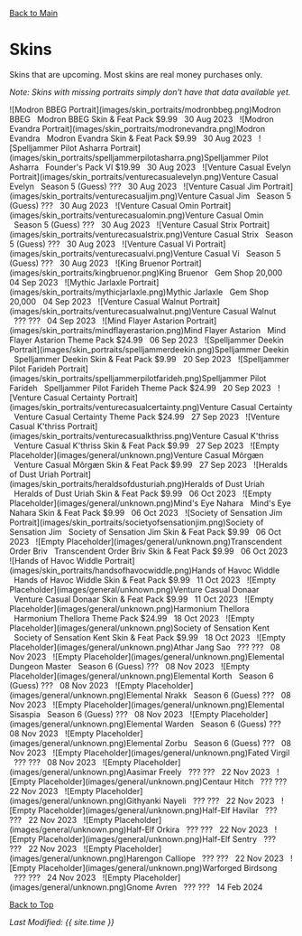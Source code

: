 [Back to Main](index.md)

# Skins

Skins that are upcoming. Most skins are real money purchases only.

*Note: Skins with missing portraits simply don't have that data available yet.*

<span class="skinTableColumn">
    <span class="skinTableRow">
        <span class="skinTableIcon">
            ![Modron BBEG Portrait](images/skin_portraits/modronbbeg.png)Modron BBEG
        </span>
        <span class="skinTableSource">
            <span style="margin-left: 8px;">Modron BBEG Skin & Feat Pack</span>
        </span>
        <span class="skinTableCost">
            <span style="margin-right: 8px;">$9.99</span>
        </span>
        <span class="skinTableDate">
            <span style="margin-right: 8px;">30 Aug 2023</span>
        </span>
    </span>
    <span class="skinTableRow">
        <span class="skinTableIcon">
            ![Modron Evandra Portrait](images/skin_portraits/modronevandra.png)Modron Evandra
        </span>
        <span class="skinTableSource">
            <span style="margin-left: 8px;">Modron Evandra Skin & Feat Pack</span>
        </span>
        <span class="skinTableCost">
            <span style="margin-right: 8px;">$9.99</span>
        </span>
        <span class="skinTableDate">
            <span style="margin-right: 8px;">30 Aug 2023</span>
        </span>
    </span>
    <span class="skinTableRow">
        <span class="skinTableIcon">
            ![Spelljammer Pilot Asharra Portrait](images/skin_portraits/spelljammerpilotasharra.png)Spelljammer Pilot Asharra
        </span>
        <span class="skinTableSource">
            <span style="margin-left: 8px;">Founder's Pack VI</span>
        </span>
        <span class="skinTableCost">
            <span style="margin-right: 8px;">$19.99</span>
        </span>
        <span class="skinTableDate">
            <span style="margin-right: 8px;">30 Aug 2023</span>
        </span>
    </span>
    <span class="skinTableRow">
        <span class="skinTableIcon">
            ![Venture Casual Evelyn Portrait](images/skin_portraits/venturecasualevelyn.png)Venture Casual Evelyn
        </span>
        <span class="skinTableSource">
            <span style="margin-left: 8px;">Season 5 (Guess)</span>
        </span>
        <span class="skinTableCost">
            <span style="margin-right: 8px;">???</span>
        </span>
        <span class="skinTableDate">
            <span style="margin-right: 8px;">30 Aug 2023</span>
        </span>
    </span>
    <span class="skinTableRow">
        <span class="skinTableIcon">
            ![Venture Casual Jim Portrait](images/skin_portraits/venturecasualjim.png)Venture Casual Jim
        </span>
        <span class="skinTableSource">
            <span style="margin-left: 8px;">Season 5 (Guess)</span>
        </span>
        <span class="skinTableCost">
            <span style="margin-right: 8px;">???</span>
        </span>
        <span class="skinTableDate">
            <span style="margin-right: 8px;">30 Aug 2023</span>
        </span>
    </span>
    <span class="skinTableRow">
        <span class="skinTableIcon">
            ![Venture Casual Omin Portrait](images/skin_portraits/venturecasualomin.png)Venture Casual Omin
        </span>
        <span class="skinTableSource">
            <span style="margin-left: 8px;">Season 5 (Guess)</span>
        </span>
        <span class="skinTableCost">
            <span style="margin-right: 8px;">???</span>
        </span>
        <span class="skinTableDate">
            <span style="margin-right: 8px;">30 Aug 2023</span>
        </span>
    </span>
    <span class="skinTableRow">
        <span class="skinTableIcon">
            ![Venture Casual Strix Portrait](images/skin_portraits/venturecasualstrix.png)Venture Casual Strix
        </span>
        <span class="skinTableSource">
            <span style="margin-left: 8px;">Season 5 (Guess)</span>
        </span>
        <span class="skinTableCost">
            <span style="margin-right: 8px;">???</span>
        </span>
        <span class="skinTableDate">
            <span style="margin-right: 8px;">30 Aug 2023</span>
        </span>
    </span>
    <span class="skinTableRow">
        <span class="skinTableIcon">
            ![Venture Casual Vi Portrait](images/skin_portraits/venturecasualvi.png)Venture Casual Vi
        </span>
        <span class="skinTableSource">
            <span style="margin-left: 8px;">Season 5 (Guess)</span>
        </span>
        <span class="skinTableCost">
            <span style="margin-right: 8px;">???</span>
        </span>
        <span class="skinTableDate">
            <span style="margin-right: 8px;">30 Aug 2023</span>
        </span>
    </span>
    <span class="skinTableRow">
        <span class="skinTableIcon">
            ![King Bruenor Portrait](images/skin_portraits/kingbruenor.png)King Bruenor
        </span>
        <span class="skinTableSource">
            <span style="margin-left: 8px;">Gem Shop</span>
        </span>
        <span class="skinTableCost">
            <span style="margin-right: 8px;">20,000</span>
        </span>
        <span class="skinTableDate">
            <span style="margin-right: 8px;">04 Sep 2023</span>
        </span>
    </span>
    <span class="skinTableRow">
        <span class="skinTableIcon">
            ![Mythic Jarlaxle Portrait](images/skin_portraits/mythicjarlaxle.png)Mythic Jarlaxle
        </span>
        <span class="skinTableSource">
            <span style="margin-left: 8px;">Gem Shop</span>
        </span>
        <span class="skinTableCost">
            <span style="margin-right: 8px;">20,000</span>
        </span>
        <span class="skinTableDate">
            <span style="margin-right: 8px;">04 Sep 2023</span>
        </span>
    </span>
    <span class="skinTableRow">
        <span class="skinTableIcon">
            ![Venture Casual Walnut Portrait](images/skin_portraits/venturecasualwalnut.png)Venture Casual Walnut
        </span>
        <span class="skinTableSource">
            <span style="margin-left: 8px;">???</span>
        </span>
        <span class="skinTableCost">
            <span style="margin-right: 8px;">???</span>
        </span>
        <span class="skinTableDate">
            <span style="margin-right: 8px;">04 Sep 2023</span>
        </span>
    </span>
    <span class="skinTableRow">
        <span class="skinTableIcon">
            ![Mind Flayer Astarion Portrait](images/skin_portraits/mindflayerastarion.png)Mind Flayer Astarion
        </span>
        <span class="skinTableSource">
            <span style="margin-left: 8px;">Mind Flayer Astarion Theme Pack</span>
        </span>
        <span class="skinTableCost">
            <span style="margin-right: 8px;">$24.99</span>
        </span>
        <span class="skinTableDate">
            <span style="margin-right: 8px;">06 Sep 2023</span>
        </span>
    </span>
    <span class="skinTableRow">
        <span class="skinTableIcon">
            ![Spelljammer Deekin Portrait](images/skin_portraits/spelljammerdeekin.png)Spelljammer Deekin
        </span>
        <span class="skinTableSource">
            <span style="margin-left: 8px;">Spelljammer Deekin Skin & Feat Pack</span>
        </span>
        <span class="skinTableCost">
            <span style="margin-right: 8px;">$9.99</span>
        </span>
        <span class="skinTableDate">
            <span style="margin-right: 8px;">20 Sep 2023</span>
        </span>
    </span>
    <span class="skinTableRow">
        <span class="skinTableIcon">
            ![Spelljammer Pilot Farideh Portrait](images/skin_portraits/spelljammerpilotfarideh.png)Spelljammer Pilot Farideh
        </span>
        <span class="skinTableSource">
            <span style="margin-left: 8px;">Spelljammer Pilot Farideh Theme Pack</span>
        </span>
        <span class="skinTableCost">
            <span style="margin-right: 8px;">$24.99</span>
        </span>
        <span class="skinTableDate">
            <span style="margin-right: 8px;">20 Sep 2023</span>
        </span>
    </span>
    <span class="skinTableRow">
        <span class="skinTableIcon">
            ![Venture Casual Certainty Portrait](images/skin_portraits/venturecasualcertainty.png)Venture Casual Certainty
        </span>
        <span class="skinTableSource">
            <span style="margin-left: 8px;">Venture Casual Certainty Theme Pack</span>
        </span>
        <span class="skinTableCost">
            <span style="margin-right: 8px;">$24.99</span>
        </span>
        <span class="skinTableDate">
            <span style="margin-right: 8px;">27 Sep 2023</span>
        </span>
    </span>
    <span class="skinTableRow">
        <span class="skinTableIcon">
            ![Venture Casual K'thriss Portrait](images/skin_portraits/venturecasualkthriss.png)Venture Casual K'thriss
        </span>
        <span class="skinTableSource">
            <span style="margin-left: 8px;">Venture Casual K'thriss Skin & Feat Pack</span>
        </span>
        <span class="skinTableCost">
            <span style="margin-right: 8px;">$9.99</span>
        </span>
        <span class="skinTableDate">
            <span style="margin-right: 8px;">27 Sep 2023</span>
        </span>
    </span>
    <span class="skinTableRow">
        <span class="skinTableIcon">
            ![Empty Placeholder](images/general/unknown.png)Venture Casual Môrgæn
        </span>
        <span class="skinTableSource">
            <span style="margin-left: 8px;">Venture Casual Môrgæn Skin & Feat Pack</span>
        </span>
        <span class="skinTableCost">
            <span style="margin-right: 8px;">$9.99</span>
        </span>
        <span class="skinTableDate">
            <span style="margin-right: 8px;">27 Sep 2023</span>
        </span>
    </span>
    <span class="skinTableRow">
        <span class="skinTableIcon">
            ![Heralds of Dust Uriah Portrait](images/skin_portraits/heraldsofdusturiah.png)Heralds of Dust Uriah
        </span>
        <span class="skinTableSource">
            <span style="margin-left: 8px;">Heralds of Dust Uriah Skin & Feat Pack</span>
        </span>
        <span class="skinTableCost">
            <span style="margin-right: 8px;">$9.99</span>
        </span>
        <span class="skinTableDate">
            <span style="margin-right: 8px;">06 Oct 2023</span>
        </span>
    </span>
    <span class="skinTableRow">
        <span class="skinTableIcon">
            ![Empty Placeholder](images/general/unknown.png)Mind's Eye Nahara
        </span>
        <span class="skinTableSource">
            <span style="margin-left: 8px;">Mind's Eye Nahara Skin & Feat Pack</span>
        </span>
        <span class="skinTableCost">
            <span style="margin-right: 8px;">$9.99</span>
        </span>
        <span class="skinTableDate">
            <span style="margin-right: 8px;">06 Oct 2023</span>
        </span>
    </span>
    <span class="skinTableRow">
        <span class="skinTableIcon">
            ![Society of Sensation Jim Portrait](images/skin_portraits/societyofsensationjim.png)Society of Sensation Jim
        </span>
        <span class="skinTableSource">
            <span style="margin-left: 8px;">Society of Sensation Jim Skin & Feat Pack</span>
        </span>
        <span class="skinTableCost">
            <span style="margin-right: 8px;">$9.99</span>
        </span>
        <span class="skinTableDate">
            <span style="margin-right: 8px;">06 Oct 2023</span>
        </span>
    </span>
    <span class="skinTableRow">
        <span class="skinTableIcon">
            ![Empty Placeholder](images/general/unknown.png)Transcendent Order Briv
        </span>
        <span class="skinTableSource">
            <span style="margin-left: 8px;">Transcendent Order Briv Skin & Feat Pack</span>
        </span>
        <span class="skinTableCost">
            <span style="margin-right: 8px;">$9.99</span>
        </span>
        <span class="skinTableDate">
            <span style="margin-right: 8px;">06 Oct 2023</span>
        </span>
    </span>
    <span class="skinTableRow">
        <span class="skinTableIcon">
            ![Hands of Havoc Widdle Portrait](images/skin_portraits/handsofhavocwiddle.png)Hands of Havoc Widdle
        </span>
        <span class="skinTableSource">
            <span style="margin-left: 8px;">Hands of Havoc Widdle Skin & Feat Pack</span>
        </span>
        <span class="skinTableCost">
            <span style="margin-right: 8px;">$9.99</span>
        </span>
        <span class="skinTableDate">
            <span style="margin-right: 8px;">11 Oct 2023</span>
        </span>
    </span>
    <span class="skinTableRow">
        <span class="skinTableIcon">
            ![Empty Placeholder](images/general/unknown.png)Venture Casual Donaar
        </span>
        <span class="skinTableSource">
            <span style="margin-left: 8px;">Venture Casual Donaar Skin & Feat Pack</span>
        </span>
        <span class="skinTableCost">
            <span style="margin-right: 8px;">$9.99</span>
        </span>
        <span class="skinTableDate">
            <span style="margin-right: 8px;">11 Oct 2023</span>
        </span>
    </span>
    <span class="skinTableRow">
        <span class="skinTableIcon">
            ![Empty Placeholder](images/general/unknown.png)Harmonium Thellora
        </span>
        <span class="skinTableSource">
            <span style="margin-left: 8px;">Harmonium Thellora Theme Pack</span>
        </span>
        <span class="skinTableCost">
            <span style="margin-right: 8px;">$24.99</span>
        </span>
        <span class="skinTableDate">
            <span style="margin-right: 8px;">18 Oct 2023</span>
        </span>
    </span>
    <span class="skinTableRow">
        <span class="skinTableIcon">
            ![Empty Placeholder](images/general/unknown.png)Society of Sensation Kent
        </span>
        <span class="skinTableSource">
            <span style="margin-left: 8px;">Society of Sensation Kent Skin & Feat Pack</span>
        </span>
        <span class="skinTableCost">
            <span style="margin-right: 8px;">$9.99</span>
        </span>
        <span class="skinTableDate">
            <span style="margin-right: 8px;">18 Oct 2023</span>
        </span>
    </span>
    <span class="skinTableRow">
        <span class="skinTableIcon">
            ![Empty Placeholder](images/general/unknown.png)Athar Jang Sao
        </span>
        <span class="skinTableSource">
            <span style="margin-left: 8px;">???</span>
        </span>
        <span class="skinTableCost">
            <span style="margin-right: 8px;">???</span>
        </span>
        <span class="skinTableDate">
            <span style="margin-right: 8px;">08 Nov 2023</span>
        </span>
    </span>
    <span class="skinTableRow">
        <span class="skinTableIcon">
            ![Empty Placeholder](images/general/unknown.png)Elemental Dungeon Master
        </span>
        <span class="skinTableSource">
            <span style="margin-left: 8px;">Season 6 (Guess)</span>
        </span>
        <span class="skinTableCost">
            <span style="margin-right: 8px;">???</span>
        </span>
        <span class="skinTableDate">
            <span style="margin-right: 8px;">08 Nov 2023</span>
        </span>
    </span>
    <span class="skinTableRow">
        <span class="skinTableIcon">
            ![Empty Placeholder](images/general/unknown.png)Elemental Korth
        </span>
        <span class="skinTableSource">
            <span style="margin-left: 8px;">Season 6 (Guess)</span>
        </span>
        <span class="skinTableCost">
            <span style="margin-right: 8px;">???</span>
        </span>
        <span class="skinTableDate">
            <span style="margin-right: 8px;">08 Nov 2023</span>
        </span>
    </span>
    <span class="skinTableRow">
        <span class="skinTableIcon">
            ![Empty Placeholder](images/general/unknown.png)Elemental Nrakk
        </span>
        <span class="skinTableSource">
            <span style="margin-left: 8px;">Season 6 (Guess)</span>
        </span>
        <span class="skinTableCost">
            <span style="margin-right: 8px;">???</span>
        </span>
        <span class="skinTableDate">
            <span style="margin-right: 8px;">08 Nov 2023</span>
        </span>
    </span>
    <span class="skinTableRow">
        <span class="skinTableIcon">
            ![Empty Placeholder](images/general/unknown.png)Elemental Sisaspia
        </span>
        <span class="skinTableSource">
            <span style="margin-left: 8px;">Season 6 (Guess)</span>
        </span>
        <span class="skinTableCost">
            <span style="margin-right: 8px;">???</span>
        </span>
        <span class="skinTableDate">
            <span style="margin-right: 8px;">08 Nov 2023</span>
        </span>
    </span>
    <span class="skinTableRow">
        <span class="skinTableIcon">
            ![Empty Placeholder](images/general/unknown.png)Elemental Warden
        </span>
        <span class="skinTableSource">
            <span style="margin-left: 8px;">Season 6 (Guess)</span>
        </span>
        <span class="skinTableCost">
            <span style="margin-right: 8px;">???</span>
        </span>
        <span class="skinTableDate">
            <span style="margin-right: 8px;">08 Nov 2023</span>
        </span>
    </span>
    <span class="skinTableRow">
        <span class="skinTableIcon">
            ![Empty Placeholder](images/general/unknown.png)Elemental Zorbu
        </span>
        <span class="skinTableSource">
            <span style="margin-left: 8px;">Season 6 (Guess)</span>
        </span>
        <span class="skinTableCost">
            <span style="margin-right: 8px;">???</span>
        </span>
        <span class="skinTableDate">
            <span style="margin-right: 8px;">08 Nov 2023</span>
        </span>
    </span>
    <span class="skinTableRow">
        <span class="skinTableIcon">
            ![Empty Placeholder](images/general/unknown.png)Fated Virgil
        </span>
        <span class="skinTableSource">
            <span style="margin-left: 8px;">???</span>
        </span>
        <span class="skinTableCost">
            <span style="margin-right: 8px;">???</span>
        </span>
        <span class="skinTableDate">
            <span style="margin-right: 8px;">08 Nov 2023</span>
        </span>
    </span>
    <span class="skinTableRow">
        <span class="skinTableIcon">
            ![Empty Placeholder](images/general/unknown.png)Aasimar Freely
        </span>
        <span class="skinTableSource">
            <span style="margin-left: 8px;">???</span>
        </span>
        <span class="skinTableCost">
            <span style="margin-right: 8px;">???</span>
        </span>
        <span class="skinTableDate">
            <span style="margin-right: 8px;">22 Nov 2023</span>
        </span>
    </span>
    <span class="skinTableRow">
        <span class="skinTableIcon">
            ![Empty Placeholder](images/general/unknown.png)Centaur Hitch
        </span>
        <span class="skinTableSource">
            <span style="margin-left: 8px;">???</span>
        </span>
        <span class="skinTableCost">
            <span style="margin-right: 8px;">???</span>
        </span>
        <span class="skinTableDate">
            <span style="margin-right: 8px;">22 Nov 2023</span>
        </span>
    </span>
    <span class="skinTableRow">
        <span class="skinTableIcon">
            ![Empty Placeholder](images/general/unknown.png)Githyanki Nayeli
        </span>
        <span class="skinTableSource">
            <span style="margin-left: 8px;">???</span>
        </span>
        <span class="skinTableCost">
            <span style="margin-right: 8px;">???</span>
        </span>
        <span class="skinTableDate">
            <span style="margin-right: 8px;">22 Nov 2023</span>
        </span>
    </span>
    <span class="skinTableRow">
        <span class="skinTableIcon">
            ![Empty Placeholder](images/general/unknown.png)Half-Elf Havilar
        </span>
        <span class="skinTableSource">
            <span style="margin-left: 8px;">???</span>
        </span>
        <span class="skinTableCost">
            <span style="margin-right: 8px;">???</span>
        </span>
        <span class="skinTableDate">
            <span style="margin-right: 8px;">22 Nov 2023</span>
        </span>
    </span>
    <span class="skinTableRow">
        <span class="skinTableIcon">
            ![Empty Placeholder](images/general/unknown.png)Half-Elf Orkira
        </span>
        <span class="skinTableSource">
            <span style="margin-left: 8px;">???</span>
        </span>
        <span class="skinTableCost">
            <span style="margin-right: 8px;">???</span>
        </span>
        <span class="skinTableDate">
            <span style="margin-right: 8px;">22 Nov 2023</span>
        </span>
    </span>
    <span class="skinTableRow">
        <span class="skinTableIcon">
            ![Empty Placeholder](images/general/unknown.png)Half-Elf Sentry
        </span>
        <span class="skinTableSource">
            <span style="margin-left: 8px;">???</span>
        </span>
        <span class="skinTableCost">
            <span style="margin-right: 8px;">???</span>
        </span>
        <span class="skinTableDate">
            <span style="margin-right: 8px;">22 Nov 2023</span>
        </span>
    </span>
    <span class="skinTableRow">
        <span class="skinTableIcon">
            ![Empty Placeholder](images/general/unknown.png)Harengon Calliope
        </span>
        <span class="skinTableSource">
            <span style="margin-left: 8px;">???</span>
        </span>
        <span class="skinTableCost">
            <span style="margin-right: 8px;">???</span>
        </span>
        <span class="skinTableDate">
            <span style="margin-right: 8px;">22 Nov 2023</span>
        </span>
    </span>
    <span class="skinTableRow">
        <span class="skinTableIcon">
            ![Empty Placeholder](images/general/unknown.png)Warforged Birdsong
        </span>
        <span class="skinTableSource">
            <span style="margin-left: 8px;">???</span>
        </span>
        <span class="skinTableCost">
            <span style="margin-right: 8px;">???</span>
        </span>
        <span class="skinTableDate">
            <span style="margin-right: 8px;">24 Nov 2023</span>
        </span>
    </span>
    <span class="skinTableRow">
        <span class="skinTableIcon">
            ![Empty Placeholder](images/general/unknown.png)Gnome Avren
        </span>
        <span class="skinTableSource">
            <span style="margin-left: 8px;">???</span>
        </span>
        <span class="skinTableCost">
            <span style="margin-right: 8px;">???</span>
        </span>
        <span class="skinTableDate">
            <span style="margin-right: 8px;">14 Feb 2024</span>
        </span>
    </span>
</span>

[Back to Top](#top)

*Last Modified: {{ site.time }}*